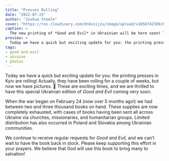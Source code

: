 ```yaml
---
title: "Presses Rolling"
date: "2022-07-25"
author: "Joshua Steele"
cover: "https://res.cloudinary.com/dnkvsijzu/image/upload/v1658742389/OFReport/2022-07-25-presses-rolling/ge-print-blend_osqrye.jpg"
caption: >
  The new printing of *Good and Evil* in Ukrainian will be here soon! This special edition includes all the standard body content which makes *Good and Evil* awesome, but the book now features a patriotic cover design as well as a new foreword dedicated to the Ukrainians’ struggle for freedom.
preview: >
  Today we have a quick but exciting update for you: the printing presses in Kyiv are rolling! Actually, they have been rolling for a couple of weeks, but now we have pictures. 🤩 These are exciting times, and we are thrilled to have this special Ukrainian edition of *Good and Evil* coming very soon.
tags:
- good-and-evil
- ukraine
- photos
---
```


Today we have a quick but exciting update for you: the printing presses in Kyiv are rolling! Actually, they have been rolling for a couple of weeks, but now we have pictures. 🤩 These are exciting times, and we are thrilled to have this special Ukrainian edition of *Good and Evil* coming very soon.

When the war began on February 24 (now over 5 months ago!) we had between two and three thousand books on hand. These supplies are now completely exhausted, with cases of books having been sent all across Ukraine via churches, missionaries, and humanitarian groups. Limited distribution has also occurred in Poland and Slovakia among Ukrainian communities.

We continue to receive regular requests for *Good and Evil*, and we can’t wait to have the book back in stock. Please keep supporting this effort in your prayers. We believe that God will use this book to bring many to salvation!

<article-callout content="Check out these photos of *Good and Evil* being printed right now in Kyiv!" />

<article-image publicId="OFReport/2022-07-25-presses-rolling/293510142_1179568442836507_8737752371829150623_n_fppyxm" height="768" />

<article-image publicId="OFReport/2022-07-25-presses-rolling/293628367_3373722046183918_8667801596850907255_n_rs3tty" height="768" />

<article-image publicId="OFReport/2022-07-25-presses-rolling/293858839_1494216574331063_7065935993132943213_n_eg0bvm" height="768" />

<article-image publicId="OFReport/2022-07-25-presses-rolling/294278991_5794274480634002_7141383537297782168_n_qyacn3" height="768" />

<article-image publicId="OFReport/2022-07-25-presses-rolling/293738991_3320634958151527_4831110156299122033_n_zqadcz" height="768" />

<article-image publicId="OFReport/2022-07-25-presses-rolling/ge-ukr-cover_apritd" height="768" />

